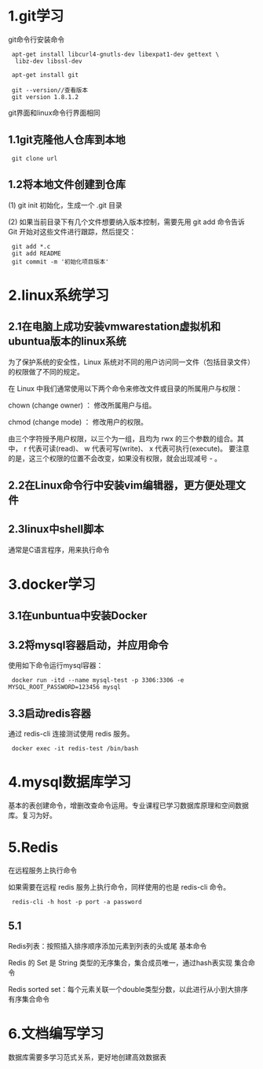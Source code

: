 # 1.git学习
git命令行安装命令
~~~
 apt-get install libcurl4-gnutls-dev libexpat1-dev gettext \
  libz-dev libssl-dev

 apt-get install git

 git --version//查看版本
 git version 1.8.1.2
~~~

git界面和linux命令行界面相同

## 1.1git克隆他人仓库到本地
~~~
 git clone url
~~~
## 1.2将本地文件创建到仓库
(1) git init 初始化，生成一个 .git 目录

(2) 如果当前目录下有几个文件想要纳入版本控制，需要先用 git add 命令告诉 Git 开始对这些文件进行跟踪，然后提交：

~~~
 git add *.c
 git add README
 git commit -m '初始化项目版本'
~~~

# 2.linux系统学习
## 2.1在电脑上成功安装vmwarestation虚拟机和ubuntua版本的linux系统

为了保护系统的安全性，Linux 系统对不同的用户访问同一文件（包括目录文件）的权限做了不同的规定。

在 Linux 中我们通常使用以下两个命令来修改文件或目录的所属用户与权限：

chown (change owner) ： 修改所属用户与组。

chmod (change mode) ： 修改用户的权限。

由三个字符授予用户权限，以三个为一组，且均为 rwx 的三个参数的组合。其中， r 代表可读(read)、 w 代表可写(write)、 x 代表可执行(execute)。 要注意的是，这三个权限的位置不会改变，如果没有权限，就会出现减号 - 。

## 2.2在Linux命令行中安装vim编辑器，更方便处理文件

## 2.3linux中shell脚本
通常是C语言程序，用来执行命令
# 3.docker学习
## 3.1在unbuntua中安装Docker

## 3.2将mysql容器启动，并应用命令
使用如下命令运行mysql容器：
~~~
 docker run -itd --name mysql-test -p 3306:3306 -e MYSQL_ROOT_PASSWORD=123456 mysql
~~~
## 3.3启动redis容器
通过 redis-cli 连接测试使用 redis 服务。
~~~
 docker exec -it redis-test /bin/bash
~~~
# 4.mysql数据库学习
基本的表创建命令，增删改查命令运用。专业课程已学习数据库原理和空间数据库。复习为好。
# 5.Redis
在远程服务上执行命令

如果需要在远程 redis 服务上执行命令，同样使用的也是 redis-cli 命令。

~~~
 redis-cli -h host -p port -a password
~~~

## 5.1
Redis列表：按照插入排序顺序添加元素到列表的头或尾 基本命令  

Redis 的 Set 是 String 类型的无序集合，集合成员唯一，通过hash表实现 集合命令  

Redis sorted set：每个元素关联一个double类型分数，以此进行从小到大排序 有序集合命令 
# 6.文档编写学习
数据库需要多学习范式关系，更好地创建高效数据表
